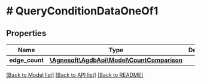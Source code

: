 # # QueryConditionDataOneOf1

## Properties

Name | Type | Description | Notes
------------ | ------------- | ------------- | -------------
**edge_count** | [**\Agnesoft\\AgdbApi\Model\CountComparison**](CountComparison.md) |  |

[[Back to Model list]](../../README.md#models) [[Back to API list]](../../README.md#endpoints) [[Back to README]](../../README.md)
